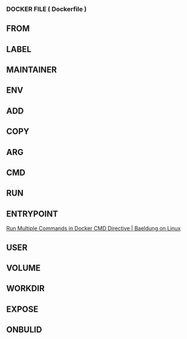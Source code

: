 ### DOCKER FILE  ( Dockerfile )

## FROM


## LABEL


## MAINTAINER


## ENV


## ADD


## COPY


## ARG


## CMD


## RUN


## ENTRYPOINT

[Run Multiple Commands in Docker CMD Directive | Baeldung on Linux](https://www.baeldung.com/linux/docker-cmd-multiple-commands)

## USER


## VOLUME


## WORKDIR


## EXPOSE


## ONBULID
